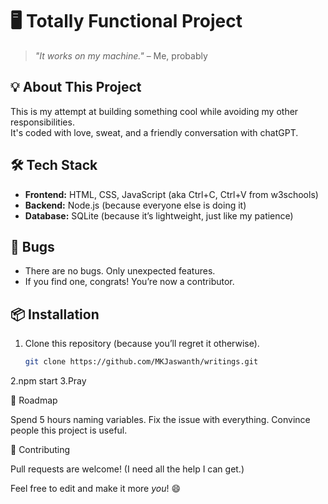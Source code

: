 # 🖥️ **Totally Functional Project**  
> *"It works on my machine."* – Me, probably  

## 💡 **About This Project**  
This is my attempt at building something cool while avoiding my other responsibilities.  
It's coded with love, sweat, and a friendly conversation with chatGPT.  

## 🛠️ **Tech Stack**  
- **Frontend:** HTML, CSS, JavaScript (aka Ctrl+C, Ctrl+V from w3schools)  
- **Backend:** Node.js (because everyone else is doing it)  
- **Database:** SQLite (because it’s lightweight, just like my patience)  

## 🐛 **Bugs**  
- There are no bugs. Only unexpected features.  
- If you find one, congrats! You’re now a contributor.  

## 📦 **Installation**  
1. Clone this repository (because you’ll regret it otherwise).  
   ```bash
   git clone https://github.com/MKJaswanth/writings.git

2.npm start
3.Pray

🚧 Roadmap

 Spend 5 hours naming variables.
 Fix the issue with everything.
 Convince people this project is useful.
 
🙌 Contributing

 Pull requests are welcome! (I need all the help I can get.)
 
Feel free to edit and make it more *you*! 😄

